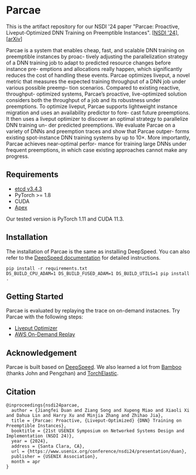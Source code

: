 # Parcae
This is the artifact repository for our NSDI '24 paper "Parcae: Proactive, Liveput-Optimized DNN Training on Preemptible Instances". [[NSDI '24](https://www.usenix.org/conference/nsdi24/presentation/duan)], [[arXiv](https://arxiv.org/abs/2403.14097)]


Parcae is a system that enables cheap, fast, and
scalable DNN training on preemptible instances by proac-
tively adjusting the parallelization strategy of a DNN training
job to adapt to predicted resource changes before instance pre-
emptions and allocations really happen, which significantly
reduces the cost of handling these events. Parcae optimizes
liveput, a novel metric that measures the expected training
throughput of a DNN job under various possible preemp-
tion scenarios. Compared to existing reactive, throughput-
optimized systems, Parcae’s proactive, live-optimized solution
considers both the throughput of a job and its robustness under
preemptions. To optimize liveput, Parcae supports lightweight
instance migration and uses an availability predictor to fore-
cast future preemptions. It then uses a liveput optimizer to
discover an optimal strategy to parallelize DNN training un-
der predicted preemptions. We evaluate Parcae on a variety
of DNNs and preemption traces and show that Parcae outper-
forms existing spot-instance DNN training systems by up to
10×. More importantly, Parcae achieves near-optimal perfor-
mance for training large DNNs under frequent preemptions,
in which case existing approaches cannot make any progress.

## Requirements
- [etcd v3.4.3](https://github.com/etcd-io/etcd/releases/v3.4.3/)
- PyTorch >= 1.8
- CUDA
- [Apex](https://github.com/NVIDIA/apex)

Our tested version is PyTorch 1.11 and CUDA 11.3.

## Installation
The installation of Parcae is the same as installing DeepSpeed. You can also refer to the [DeepSpeed documentation](README_DeepSpeed.md) for detailed instructions.
```
pip install -r requirements.txt
DS_BUILD_CPU_ADAM=1 DS_BUILD_FUSED_ADAM=1 DS_BUILD_UTILS=1 pip install .
```

## Getting Started
Parcae is evaluated by replaying the trace on on-demand instacnes. Try Parcae with the following steps:
- [Liveput Optimizer](liveput/README.md)
- [AWS On-Demand Replay](aws/README.md)


## Acknowledgement

Parcae is built based on [DeepSpeed](https://github.com/microsoft/DeepSpeed). We also learned a lot from [Bamboo](https://github.com/uclasystem/bamboo) (thanks John and Pengzhan) and [TorchElastic](https://github.com/pytorch/elastic).

## Citation

```
@inproceedings{nsdi24parcae,
  author = {Jiangfei Duan and Ziang Song and Xupeng Miao and Xiaoli Xi and Dahua Lin and Harry Xu and Minjia Zhang and Zhihao Jia},
  title = {Parcae: Proactive, {Liveput-Optimized} {DNN} Training on Preemptible Instances},
  booktitle = {21st USENIX Symposium on Networked Systems Design and Implementation (NSDI 24)},
  year = {2024},
  address = {Santa Clara, CA},
  url = {https://www.usenix.org/conference/nsdi24/presentation/duan},
  publisher = {USENIX Association},
  month = apr
}
```
